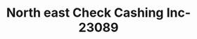 ---
f_zip-code: 1608
f_state-code: MA
title: North east Check Cashing Inc-23089
f_phone: 508-753-4474
f_city-only: Main Street Worceste
f_address: 525 Main Street Worceste
f_location-unique-id: '23089'
slug: north-east-check-cashing-inc-23089
updated-on: '2024-05-30T13:46:58.046Z'
created-on: '2024-05-30T13:36:59.803Z'
published-on: '2024-05-30T13:54:32.469Z'
f_city-state: cms/city/main-street-worceste-ma.md
f_company: cms/company/north-east-check-cashing-inc.md
f_state: cms/state/massachusetts.md
layout: '[payday-loan].html'
tags: payday-loan
---